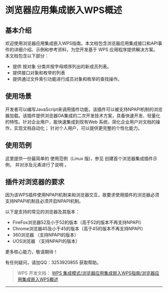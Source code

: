 # 浏览器应用集成嵌入WPS概述

## 基本介绍

欢迎使用浏览器应用集成嵌入WPS指南。本文档包含浏览器应用集成接口和API事件的详细介绍、示例和参考资料，为您开发基于 WPS 应用程序提供解决方案。 本文档包含以下部分：

- 提供 按对象 分类并按字母顺序列出的新成员列表。
- 提供接口对象和枚举的列表
- 提供通过文件索引功能进行成员对象和枚举的查找操作。

## 使用场景

开发者可以编写JavaScript来调用插件功能，该插件可以被支持NPAPI机制的浏览器加载。该插件提供浏览器OA集成的二次开发技术方案，具备快速开发、轻量化的特性。针对企业用户，能快速集成到现有Web 系统，简化企业用户对文档的操作，实现文档自动化； 针对个人用户，可以提供更完整的个性化能力。

## 使用范例

这里提供一份最简单的 使用范例（Linux 版)，参见 创建首个浏览器集成插件示例， 并对涉及元素进行了说明 。

## 插件对浏览器的要求

因为该WPS插件使用NPAPI机制来和浏览器交互，故要求使用插件的浏览器必须支持NPAPI机制且必须开启NPAPI机制。

以下是支持的常见的浏览器及其版本：

- FireFox浏览器52及小于52的版本（高于52的版本不再支持NPAPI）
- Chrome浏览器45及小于45的版本（高于45的版本不再支持NPAPI）
- 360浏览器 （支持NPAPI的版本）
- UOS浏览器 （支持NPAPI的版本）

更多核心能力，敬请期待！

有任何疑问，请加QQ：3253920855 获取帮助。

> WPS 开发文档： [WPS 集成模式/浏览器应用集成嵌入WPS指南/浏览器应用集成嵌入WPS概述](https://qn.cache.wpscdn.cn/encs/doc/office_v19/topics/WPS%20%E9%9B%86%E6%88%90%E6%A8%A1%E5%BC%8F/%E6%B5%8F%E8%A7%88%E5%99%A8%E5%BA%94%E7%94%A8%E9%9B%86%E6%88%90%E5%B5%8C%E5%85%A5WPS%E6%8C%87%E5%8D%97/%E6%B5%8F%E8%A7%88%E5%99%A8%E5%BA%94%E7%94%A8%E9%9B%86%E6%88%90%E5%B5%8C%E5%85%A5WPS%E6%A6%82%E8%BF%B0.html)

------------------------------------------------------------------------

